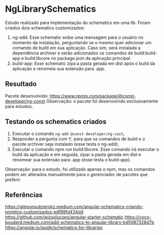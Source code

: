 # NgLibrarySchematics
Estudo realizado para implementação do schematics em uma lib.
Foram criados dois schematics customizados:
1. ng-add: Esse schematic exibe uma mensagem para o usuário no momento da instalação, perguntando se o mesmo quer adicionar um comando de build em sua aplicação. Caso sim, será instalada a dependência archiver e serão adicionados os comandos de build:build-app e build:libcore no package.json da aplicação principal.
2. build-app: Esse schematic zipa a pasta gerada em dist após o build da aplicação e renomeia sua extensão para .app.

## Resultado
Pacote desenvolvido: https://www.npmjs.com/package/@const-developer/ng-const
Observação: o pacote foi desenvolvido exclusivamente para estudos.

## Testando os schematics criados
1. Executar o comando `ng-add @const-developer/ng-cost`;
2. Responder a pergunta com Y, para que os comandos de build e o pacote archiver seja instalado (esse testa o ng-add);
3. Executar o comando npm run build:libcore. Esse comando irá executar o build da aplicação e em seguida, zipar a pasta gerada em dist e renomear sua extensão para .app (esse testa o build-app).

Observação: para o estudo, foi utilizado apenas o npm, mas os comandos podem ser alterados manualmente para o gerenciador de pacotes que preferir.

## Referências
https://gleisonsubzerokz.medium.com/angular-schematics-criando-projetos-customizados-edf89fd434dd
https://github.com/wizsolucoes/angular-starter-schematic
https://coco-boudard.medium.com/add-schematics-to-angular-library-bd5987328d7b
https://angular.io/guide/schematics-for-libraries